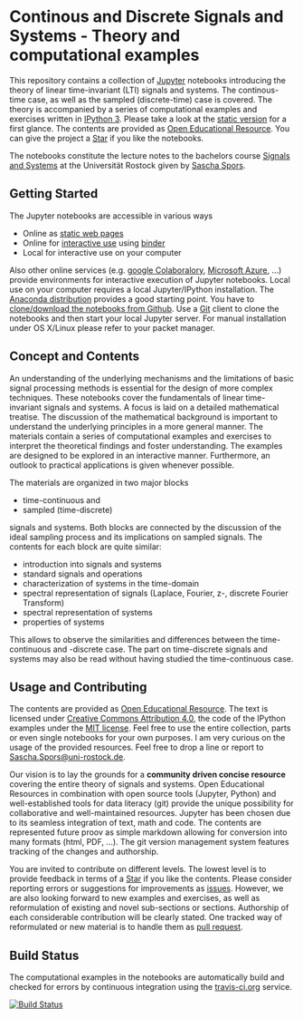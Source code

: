 # Continous and Discrete Signals and Systems - Theory and computational examples

This repository contains a collection of [Jupyter](https://jupyter.org/) notebooks introducing the theory of linear time-invariant (LTI) signals and systems. The continous-time case, as well as the sampled (discrete-time) case is covered. The theory is accompanied by a series of computational examples and exercises written in [IPython 3](http://ipython.org/). Please take a look at the [static version](http://nbviewer.ipython.org/github/spatialaudio/signals-and-systems-lecture/blob/master/index.ipynb) for a first glance. The contents are provided as [Open Educational Resource](https://de.wikipedia.org/wiki/Open_Educational_Resources). You can give the project a [Star](https://github.com/spatialaudio/signals-and-systems-lecture/stargazers) if you like the notebooks.

The notebooks constitute the lecture notes to the bachelors course [Signals and Systems](http://www.int.uni-rostock.de/Signal-und-Systemtheorie.428.0.html) at the Universität Rostock given by [Sascha Spors](http://www.int.uni-rostock.de/Staff-Info.23+B6JmNIYXNoPWUxOTliMTNjY2U2MDcyZjJiZTI0YTc4MmFkYTE5NjQzJnR4X2pwc3RhZmZfcGkxJTVCYmFja0lkJTVEPTMmdHhfanBzdGFmZl9waTElNUJzaG93VWlkJTVEPTExMQ__.0.html).


## Getting Started

The Jupyter notebooks are accessible in various ways

* Online as [static web pages](http://nbviewer.ipython.org/github/spatialaudio/signals-and-systems-lecture/blob/master/index.ipynb)
* Online for [interactive use](https://mybinder.org/v2/gh/spatialaudio/signals-and-systems-lecture/master?filepath=index.ipynb) using [binder](https://mybinder.org/)
* Local for interactive use on your computer 

Also other online services (e.g. [google Colaboralory](https://colab.research.google.com), [Microsoft Azure](https://azure.microsoft.com/), ...) provide environments for interactive execution of Jupyter notebooks.
Local use on your computer requires a local Jupyter/IPython installation. The [Anaconda distribution](https://www.continuum.io/downloads) provides a good starting point. You have to [clone/download the notebooks from Github](http://github.com/spatialaudio/signals-and-systems-lecture). Use a [Git](http://git-scm.org/) client to clone the notebooks and then start your local Jupyter server. For manual installation under OS X/Linux please refer to your packet manager.


## Concept and Contents

An understanding of the underlying mechanisms and the limitations of basic signal processing methods is essential for the design of more complex techniques. These notebooks cover the fundamentals of linear time-invariant signals and systems. A focus is laid on a detailed mathematical treatise. The discussion of the mathematical background is important to understand the underlying principles in a more general manner. The materials contain a series of computational examples and exercises to interpret the theoretical findings and foster understanding. The examples are designed to be explored in an interactive manner. Furthermore, an outlook to practical applications is given whenever possible.

The materials are organized in two major blocks

* time-continuous and 
* sampled (time-discrete) 

signals and systems. Both blocks are connected by the discussion of the ideal sampling process and its implications on sampled signals. The contents for each block are quite similar:

* introduction into signals and systems
* standard signals and operations
* characterization of systems in the time-domain
* spectral representation of signals (Laplace, Fourier, z-, discrete Fourier Transform)
* spectral representation of systems
* properties of systems

This allows to observe the similarities and differences between the time-continuous and -discrete case. The part on time-discrete signals and systems may also be read without having studied the time-continuous case.


## Usage and Contributing

The contents are provided as [Open Educational Resource](https://de.wikipedia.org/wiki/Open_Educational_Resources). The text is licensed under [Creative Commons Attribution 4.0](https://creativecommons.org/licenses/by/4.0/), the code of the IPython examples under the [MIT license](https://opensource.org/licenses/MIT). Feel free to use the entire collection, parts or even single notebooks for your own purposes. I am very curious on the usage of the provided resources. Feel free to drop a line or report to [Sascha.Spors@uni-rostock.de](mailto:Sascha.Spors@uni-rostock.de).

Our vision is to lay the grounds for a **community driven concise resource** covering the entire theory of signals and systems. Open Educational Resources in combination with open source tools (Jupyter, Python) and well-established tools for data literacy (git) provide the unique possibility for collaborative and well-maintained resources. Jupyter has been chosen due to its seamless integration of text, math and code. The contents are represented future proov as simple markdown allowing for conversion into many formats (html, PDF, ...). The git version management system features tracking of the changes and authorship.

You are invited to contribute on different levels. The lowest level is to provide feedback in terms of a [Star](https://github.com/spatialaudio/signals-and-systems-lecture/stargazers) if you like the contents. Please consider reporting errors or suggestions for improvements as [issues](https://github.com/spatialaudio/digital-signal-processing-lecture/issues). However, we are also looking forward to new examples and exercises, as well as reformulation of existing and novel sub-sections or sections. Authorship of each considerable contribution will be clearly stated. One tracked way of reformulated or new material is to handle them as [pull request](https://github.com/spatialaudio/signals-and-systems-lecture/pulls).



## Build Status

The computational examples in the notebooks are automatically build and checked for errors by continuous integration using the [travis-ci.org](https://travis-ci.org/) service.

[![Build Status](https://travis-ci.org/spatialaudio/signals-and-systems-lecture.svg?branch=master)](https://travis-ci.org/spatialaudio/signals-and-systems-lecture)
